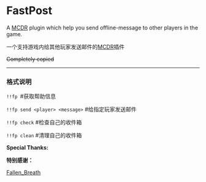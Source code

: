 # FastPost
A [MCDR](https://github.com/Fallen-Breath/MCDReforged) plugin which help you send offline-message to other players in the game.

一个支持游戏内给其他玩家发送邮件的[MCDR](https://github.com/Fallen-Breath/MCDReforged)插件

~~Completely copied~~

--------

### 格式说明

`!!fp `#获取帮助信息

`!!fp send <player> <message>` #给指定玩家发送邮件
  
`!!fp check` #检查自己的收件箱

`!!fp clean` #清理自己的收件箱

**Special Thanks:**

**特别感谢：**

  [Fallen_Breath](https://github.com/Fallen-Breath)
